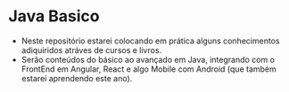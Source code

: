 # Java Basico

- Neste repositório estarei colocando em prática alguns conhecimentos adiquiridos atráves de cursos e livros.
- Serão conteúdos do básico ao avançado em Java, integrando com o FrontEnd em Angular, React e algo Mobile com Android (que também estarei aprendendo este ano).
